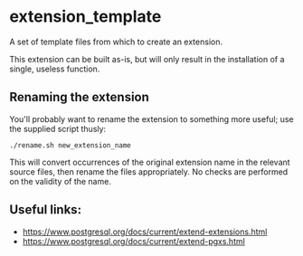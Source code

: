 extension_template
==================

A set of template files from which to create an extension.

This extension can be built as-is, but will only result in the
installation of a single, useless function.


Renaming the extension
----------------------

You'll probably want to rename the extension to something more useful;
use the supplied script thusly:

    ./rename.sh new_extension_name

This will convert occurrences of the original extension name in the relevant
source files, then rename the files appropriately. No checks are performed
on the validity of the name.


Useful links:
-------------

* https://www.postgresql.org/docs/current/extend-extensions.html
* https://www.postgresql.org/docs/current/extend-pgxs.html
